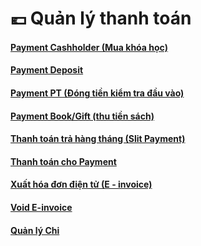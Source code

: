 # 💶 Quản lý thanh toán

#### [Payment Cashholder (Mua khóa học)](quan-li-thanh-toan/phi-mua-khoa-hoc-cashholder.md)

#### [Payment Deposit](quan-li-thanh-toan/phi-dat-coc-deposit.md)

#### [Payment PT (Đóng tiền kiểm tra đầu vào)](quan-li-thanh-toan/phi-kiem-tra-dau-vao-placement-test.md)

#### [Payment Book/Gift (thu tiền sách)](quan-li-thanh-toan/phi-thu-tien-sach-book-gift.md)

#### [Thanh toán trả hàng tháng (Slit Payment)](quan-li-thanh-toan/thanh-toan-tra-hang-thang-slit-payment.md)

#### [Thanh toán cho Payment](quan-li-thanh-toan/thanh-toan-cho-payment.md)

#### [Xuất hóa đơn điện tử (E - invoice)](quan-li-thanh-toan/xuat-hoa-don-dien-tu-e-invoice.md)

#### [Void E-invoice](quan-li-thanh-toan/void-e-invoice.md)

#### [Quản lý Chi](quan-li-thanh-toan/quan-ly-chi.md)
